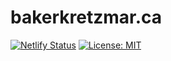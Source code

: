 bakerkretzmar.ca
================

[![Netlify Status](https://api.netlify.com/api/v1/badges/e04d14ad-94e7-4e4f-a970-b4767581759b/deploy-status)](https://app.netlify.com/sites/bakerkretzmar/deploys)
[![License: MIT](https://img.shields.io/badge/License-MIT-blue.svg?style=flat)](https://opensource.org/licenses/MIT)
